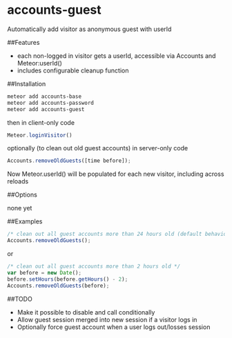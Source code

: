 accounts-guest
============

Automatically add visitor as anonymous guest with userId

##Features
- each non-logged in visitor gets a userId, accessible via Accounts and Meteor:userId()
- includes configurable cleanup function


##Installation
```sh
meteor add accounts-base
meteor add accounts-password
meteor add accounts-guest
```

then in client-only code
```javascript
Meteor.loginVisitor()
```


optionally (to clean out old guest accounts) in server-only code
```javascript
Accounts.removeOldGuests([time before]);
```

Now Meteor.userId() will be populated for each new visitor, including across reloads




##Options

none yet

##Examples

```javascript
/* clean out all guest accounts more than 24 hours old (default behavior) */
Accounts.removeOldGuests();
```
or

```javascript
/* clean out all guest accounts more than 2 hours old */
var before = new Date();
before.setHours(before.getHours() - 2);
Accounts.removeOldGuests(before);
```

##TODO
- Make it possible to disable and call conditionally
- Allow guest session merged into new session if a visitor logs in
- Optionally force guest account when a user logs out/losses session
